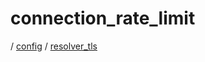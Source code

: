# connection_rate_limit

/ [config](/ref/config/index.md) / [resolver_tls](/ref/config/config/resolver_tls/index.md)
